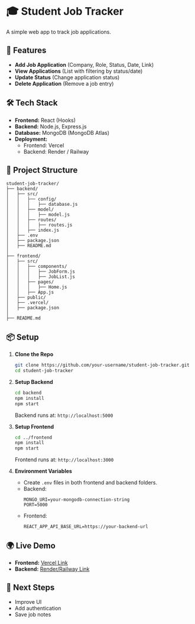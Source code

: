 # 🎓 Student Job Tracker

A simple web app to track job applications.

## 🚀 Features

- **Add Job Application** (Company, Role, Status, Date, Link)
- **View Applications** (List with filtering by status/date)
- **Update Status** (Change application status)
- **Delete Application** (Remove a job entry)

## 🛠 Tech Stack

- **Frontend:** React (Hooks)
- **Backend:** Node.js, Express.js
- **Database:** MongoDB (MongoDB Atlas)
- **Deployment:**
  - Frontend: Vercel
  - Backend: Render / Railway

## 📂 Project Structure
```
student-job-tracker/
├── backend/
│   ├── src/
│   │   ├── config/
│   │   │   ├── database.js
│   │   ├── model/
│   │   │   ├── model.js
│   │   ├── routes/
│   │   │   ├── routes.js
│   │   ├── index.js
│   ├── .env
│   ├── package.json
│   ├── README.md
│
├── frontend/
│   ├── src/
│   │   ├── components/
│   │   │   ├── JobForm.js
│   │   │   ├── JobList.js
│   │   ├── pages/
│   │   │   ├── Home.js
│   │   ├── App.js
│   ├── public/
│   ├── .vercel/
│   ├── package.json
│
├── README.md
```

## 📦 Setup

1. **Clone the Repo**
   ```sh
   git clone https://github.com/your-username/student-job-tracker.git
   cd student-job-tracker
   ```

2. **Setup Backend**
   ```sh
   cd backend
   npm install
   npm start
   ```
   Backend runs at: `http://localhost:5000`

3. **Setup Frontend**
   ```sh
   cd ../frontend
   npm install
   npm start
   ```
   Frontend runs at: `http://localhost:3000`

4. **Environment Variables**
   - Create `.env` files in both frontend and backend folders.
   - Backend:
     ```
     MONGO_URI=your-mongodb-connection-string
     PORT=5000
     ```
   - Frontend:
     ```
     REACT_APP_API_BASE_URL=https://your-backend-url
     ```

## 🌍 Live Demo

- **Frontend:** [Vercel Link](https://frontend-orcin-delta-55.vercel.app/)
- **Backend:** [Render/Railway Link](https://student-job-tracker-production-767a.up.railway.app)

## 🎯 Next Steps

- Improve UI
- Add authentication
- Save job notes
